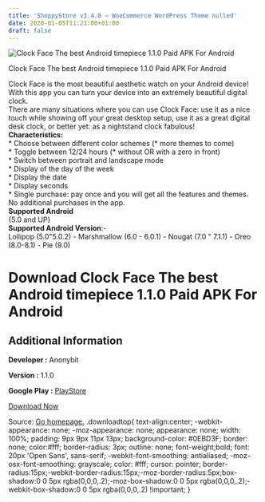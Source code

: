 ```yaml
---
title: 'ShoppyStore v3.4.0 – WooCommerce WordPress Theme nulled'
date: 2020-01-05T11:23:00+01:00
draft: false
---
```


![Clock Face The best Android timepiece 1.1.0 Paid APK For Android](https://i0.wp.com/apkhome.net/wp-content/uploads/2020/01/Clock-Face-The-best-Android-timepiece-1.1.0-Paid.png "Clock Face The best Android timepiece 1.1.0 Paid APK For Android")

  

Clock Face The best Android timepiece 1.1.0 Paid APK For Android

Clock Face is the most beautiful aesthetic watch on your Android device! With this app you can turn your device into an extremely beautiful digital clock.  
There are many situations where you can use Clock Face: use it as a nice touch while showing off your great desktop setup, use it as a great digital desk clock, or better yet: as a nightstand clock fabulous!  
**Characteristics:**  
\* Choose between different color schemes (\* more themes to come)  
\* Toggle between 12/24 hours (\* without OR with a zero in front)  
\* Switch between portrait and landscape mode  
\* Display of the day of the week  
\* Display the date  
\* Display seconds  
\* Single purchase: pay once and you will get all the features and themes. No additional purchases in the app.  
**Supported Android**  
{5.0 and UP}  
**Supported Android Version**:-  
Lollipop (5.0"5.0.2) - Marshmallow (6.0 - 6.0.1) - Nougat (7.0 " 7.1.1) - Oreo (8.0-8.1) - Pie (9.0)

Download Clock Face The best Android timepiece 1.1.0 Paid APK For Android
=========================================================================

Additional Information
----------------------

**Developer :** Anonybit

**Version :** 1.1.0

**Google Play :** [PlayStore](https://play.google.com/store/apps/details?id=pro.anonybit.clockface&hl=en)

  

[Download Now](https://store4app.co/post/clock-face-the-best-android-timepiece-1-1-0-paid-apk-for-android_1578213210)

  
Source: [Go homepage.](https://store4app.co/post/clock-face-the-best-android-timepiece-1-1-0-paid-apk-for-android_1578213210) .downloadtop{ text-align:center; -webkit-appearance: none; -moz-appearance: none; appearance: none; width: 100%; padding: 9px 9px 11px 13px; background-color: #0EBD3F; border: none; color:#fff; border-radius: 3px; outline: none; font-weight;bold; font: 20px 'Open Sans', sans-serif; -webkit-font-smoothing: antialiased; -moz-osx-font-smoothing: grayscale; color: #fff; cursor: pointer; border-radius:15px;-webkit-border-radius:15px;-moz-border-radius:5px;box-shadow:0 0 5px rgba(0,0,0,.2);-moz-box-shadow:0 0 5px rgba(0,0,0,.2);-webkit-box-shadow:0 0 5px rgba(0,0,0,.2) !important; }